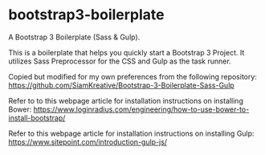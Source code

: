 # bootstrap3-boilerplate
A Bootstrap 3 Boilerplate (Sass &amp; Gulp).

This is a boilerplate that helps you quickly start a Bootstrap 3 Project.
It utilizes Sass Preprocessor for the CSS and Gulp as the task runner.

Copied but modified for my own preferences from the following repository:
https://github.com/SiamKreative/Bootstrap-3-Boilerplate-Sass-Gulp

Refer to to this webpage article for installation instructions on installing Bower:
https://www.loginradius.com/engineering/how-to-use-bower-to-install-bootstrap/

Refer to this webpage article for installation instructions on installing Gulp:
https://www.sitepoint.com/introduction-gulp-js/
